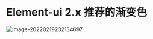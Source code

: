 

# Element-ui 2.x 推荐的渐变色

![image-20220219232134697](https://gitee.com/capsion/markdown-image/raw/master/image/202202192321787.png)
